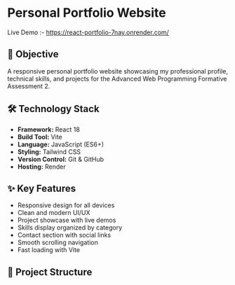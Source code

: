 # Personal Portfolio Website

Live Demo :- https://react-portfolio-7nay.onrender.com/

## 🎯 Objective
A responsive personal portfolio website showcasing my professional profile, technical skills, and projects for the Advanced Web Programming Formative Assessment 2.

## 🛠 Technology Stack
- **Framework:** React 18
- **Build Tool:** Vite
- **Language:** JavaScript (ES6+)
- **Styling:** Tailwind CSS
- **Version Control:** Git & GitHub
- **Hosting:** Render

## ✨ Key Features
- Responsive design for all devices
- Clean and modern UI/UX
- Project showcase with live demos
- Skills display organized by category
- Contact section with social links
- Smooth scrolling navigation
- Fast loading with Vite

## 📁 Project Structure
